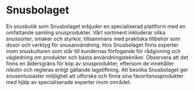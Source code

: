 # Snusbolaget

En snusbutik som Snusbolaget erbjuder en specialiserad plattform med en omfattande samling snusprodukter. Vårt sortiment inkluderar olika snussorter, smaker och styrkor, tillsammans med praktiska tillbehör som dosor och verktyg för snusanvändning. Hos Snusbolaget finns experter inom snuskulturen som står till kundernas förfogande för rådgivning och vägledning om produkter och bästa användningstekniker. Observera att det finns en åldersgräns för köp av snusprodukter, eftersom de innehåller nikotin och regleras enligt gällande lagstiftning. Att besöka Snusbolaget ger snusentusiaster möjlighet att utforska och finna sina favoritsnusprodukter med hjälp av specialiserade experter inom området.


